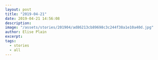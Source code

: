 ```yaml
---
layout: post
title: "2019-04-21"
date: 2019-04-21 14:56:08
description: 
image: "/assets/stories/201904/ad86213cb89698c3c244f38a1e10a40d.jpg"
author: Elise Plain
excerpt: 
tags: 
  - stories
  - all
---
```



<p></p>
